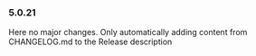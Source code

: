 ### 5.0.21
Here no major changes. Only automatically adding content from CHANGELOG.md to the Release description
